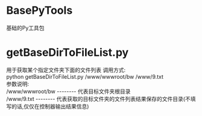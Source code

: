 # BasePyTools
基础的Py工具包

# getBaseDirToFileList.py
用于获取某个指定文件夹下面的文件列表
调用方式:  
python getBaseDirToFileList.py /www/wwwroot/bw /www/9.txt  
参数说明:  
/www/wwwroot/bw  --------  代表目标文件夹根目录  
/www/9.txt       --------  代表获取的目标文件夹的文件列表结果保存的文件目录(不填写的话,仅仅在控制器输出结果信息)  

